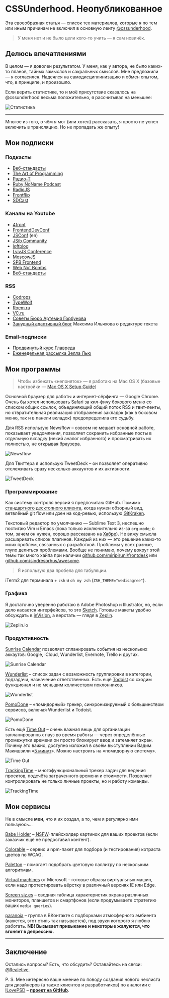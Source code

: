 CSSUnderhood. Неопубликованное
==============================

Эта своеобразная статья — список тех материалов, которые я по тем или иным причинам не включил в основную ленту [@cssunderhood](//cssunderhood.ru/realetive).

> У меня нет и не было цели кого-то учить — я сам новичёк.

## Делюсь впечатлениями

В целом — я доволен результатом. У меня, как у автора, не было каких-то планов, тайных замыслов и сакральных смыслов. Мне предложили — я согласился. Надеялся на самодисциплинизацию и обмен опытом, что, в принципе, и произошло.

Если верить статистике, то и моё присутствие сказалось на @cssunderhood весьма положительно, я рассчитывал на меньшее:

![Cтатистика](images/stats.png)

- - -

Многое из того, о чём я мог (или хотел) рассказать, я просто не успел включить в трансляцию. Но не пропадать же опыту!

Мои подписки
------------

### Подкасты

* [Веб-стандарты](//itunes.apple.com/ru/podcast/veb-standarty/id1080500016?mt=2)
* [The Art of Programming](//itunes.apple.com/ru/podcast/the-art-of-programming/id1046278525?mt=2)
* [Радио-Т](//itunes.apple.com/ru/podcast/radio-t/id256504435?mt=2)
* [Ruby NoName Podcast](//itunes.apple.com/ru/podcast/ruby-noname-podcast/id581390515?mt=2)
* [RadioJS](//itunes.apple.com/ru/podcast/radiojs/id904938655?mt=2)
* [Frontflip](//itunes.apple.com/ru/podcast/frontflip/id884716456?mt=2)
* [SDCast](//itunes.apple.com/ru/podcast/sdcast/id890468606?mt=2)

### Каналы на Youtube

* [4front](//www.youtube.com/channel/UCj3KH8jxwcT5zOrByWmNXhA/videos)
* [FrontendDevConf](//www.youtube.com/user/FrontendDevConf/videos)
* [JSConf](//www.youtube.com/user/jsconfeu/videos) (en)
* [JSib Community](//www.youtube.com/channel/UCmnYKBoddVb6GBlOJpZxFFg/videos)
* [loftblog](//www.youtube.com/user/loftblog/videos)
* [LvivJS Conference](//www.youtube.com/channel/UC6FuC3toXWdpNTVYdFd4quA)
* [MoscowJS](//www.youtube.com/user/moscowjs/videos)
* [SPB Frontend](//www.youtube.com/channel/UCWjDubFXv8I1vWEb47s9_IA/videos)
* [Web Not Bombs](//www.youtube.com/user/webnotbombsvideos/videos)
* [Веб-стандарты](//www.youtube.com/user/wstdays/videos)

### RSS

* [Codrops](//feeds2.feedburner.com/tympanus)
* [TypeWolf](//www.typewolf.com/feed)
* [Roem.ru](//roem.ru/rss/roem-all-news.xml)
* [VC.ru](//vc.ru/feed)
* [Советы Бюро Артемия Горбунова](//artgorbunov.ru/bb/soviet/rss/)
* [Занудный адаптивный блог](//maximilyahov.ru/blog/rss/) Максима Ильяхова о редактуре текста

### Email-подписки

* [Продвинутый курс Главреда](//maximilyahov.ru/glvrd-pro/)
* [Еженедельная рассылка Зелла Лью](//zellwk.com/)

Мои программы
-------------

> Чтобы избежать «непоняток» — я работаю на Mac OS X (базовые настройки — [Mac OS X Setup Guide](http://sourabhbajaj.com/mac-setup))

Основной браузер для работы и интернет-сёрфинга — Google Chrome. Очень бы хотел использовать Safari за кил-фичу бокового меню со списком общих ссылок, объединяющий общий поток RSS и твит-ленты, но отвратительная реализация отображения закладок (как в боковом меню, так и в панели вкладок) предопределила его судьбу.

Для RSS использую Newsflow – совсем не мешает основной работе, показывает уведомления, позволяет сохранить избранные посты в отдельную вкладку (некий аналог избранного) и просматривать их полностью, не открывая браузера.

![Newsflow](images/newsflow.png)

Для Твиттера я использую TweetDeck – он позволяет оперативно отслеживать сразу несколько аккаунтов и их активности.

![TweetDeck](images/tweetdeck.png)

### Программирование

Как систему контроля версий я предпочитаю GitHub. Помимо [стандартного десктопного клиента](//desktop.github.com/), когда нужен обзорный вид, ветвлёный git flow или дзен на код-ревью, использую [GitKraken](//www.gitkraken.com/).

Текстовый редактор по умолчанию — Sublime Text 3, неспешно постигаю Vim и Emacs (пока только исключительно из-за `org-mode`; о том, зачем он нужен, хорошо рассказано на [Хабре](//habrahabr.ru/post/28098/)). Не вижу смысла расшаривать список плагинов. Каждый из них — это решение каких-то моих проблем, связанных с разработкой. Проблемы у всех разные, глупо делиться проблемами. Вообще не понимаю, почему вокруг этой темы так много хайпа при наличии [github.com/miripiruni/frontdesk](//github.com/miripiruni/frontdesk) или [github.com/sindresorhus/awesome](//github.com/sindresorhus/awesome).

> Я использую два пробела для табуляции.

iTerm2 для терминала + `zsh` и `oh my zsh` (`ZSH_THEME="wedisagree"`).

### Графика

Я достаточно уверенно работаю в Adobe Photoshop и Illustrator, но, если дело каcается интерфейсов, то это [Sketch](//www.sketchapp.com/). Готовые макеты удобно обсуждать в [inVision](//www.invisionapp.com/), а верстать — глядя в [Zeplin](//zeplin.io/).

![Zeplin.io](images/zeplin.png)

### Продуктивность

[Sunrise Calendar](//calendar.sunrise.am/) позволяет спланировать события из нескольких аккаутов: Google, iCloud, Wunderlist, Evernote, Trello и других.

![Sunrise Calendar](images/sunrisecalendar.png)

[Wunderlist](//www.wunderlist.com) – список задач с возможность группировки в категории, подзадачи, назначение ответственных. Есть ещё [Todoist](//ru.todoist.com/) со сходим функционал и не меньшим количеством поклонников.

![Wunderlist](images/wunderlist.png)

[PomoDone](//pomodoneapp.com/) – «помидорный» трекер, синхронизируемый с большинством сервисов, включая Wunderlist и Todoist.

![PomoDone](images/pomodone.png)

Есть ещё [Time Out](https://itunes.apple.com/us/app/time-out-break-reminders/id402592703?mt=12) – очень важная вещь для организации запланированных пауз во время работы — через определённые промежутки времени он просто блокирует ввод и затемняет экран. Почему это важно, доступно изложил в своём выступлении Вадим Макишвили «[5 минут](https://youtu.be/iBHr8gKc5L8)». Можно настроить на «помидорную систему».

![Time Out](images/timeout.jpg)

[TrackingTime](//trackingtime.co/) – многофункциональный трекер задач для ведения проектов, подсчёта затраченного времени и стоимости. Позволяет контролировать не только личные проекты, но и работу команды.

![TrackingTime](images/trackingtime.png)

Мои сервисы
-----------

Не в смысле __мои__, что я их создал, а то, чем я регулярно ими пользуюсь…

[Babe Holder](//babeholder.pixoil.com/) – <abbr title="«Not safe for work», небезопасно для работы">NSFW</abbr>-плейсхолдер картинок для ваших проектов (если заказчик ещё не предоставил контент).

[Colorable](//jxnblk.com/colorable) – сервис и npm-пакет для подбора (и тестирования) котраста цветов по WCAG.

[Paletton](//paletton.com) – помогает подобрать цветовую паллитру по нескольким алгоритмам.

[Virtual machines](//developer.microsoft.com/en-us/microsoft-edge/tools/vms/) от Microsoft – готовые образы виртуальных машин, если надо протестировать вёрстку в различный версиях IE или Edge.

[Screen siz.es](//screensiz.es/) – сводная таблица характеристик экрана различных мониторов, планшетов и смартфонов (если продумываете стратегию ваших `media queries`).

[paranoia](//vk.com/parano_ia) – группа в ВКонтакте с подборками атмосферного эмбиента (кажется, этот стиль так называется), под звуки которого я люблю работать. __NB! Вызывает привыкание и некоторые жалуются, что вгоняет в депрессию.__

- - -

Заключение
----------

Остались вопросы? Есть, что обсудить? Оставайтесь на связи: [@Realetive](//twitter.com/realetive).

P. S. Мне интересно ваше мнение по поводу создания нового чеклиста для дизайнеров (а также клиентов и разработчиков) по аналогии с [ILovePSD](//i-love-psd.ru/) – __[проект на GitHub](//github.com/Realetive/client-designer-developer)__.